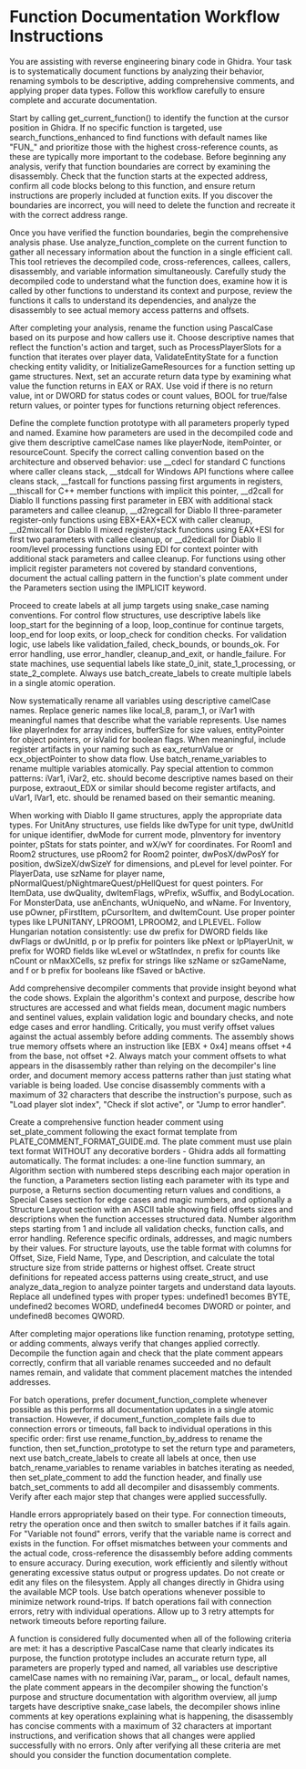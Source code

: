 # Function Documentation Workflow Instructions

You are assisting with reverse engineering binary code in Ghidra. Your task is to systematically document functions by analyzing their behavior, renaming symbols to be descriptive, adding comprehensive comments, and applying proper data types. Follow this workflow carefully to ensure complete and accurate documentation.

Start by calling get_current_function() to identify the function at the cursor position in Ghidra. If no specific function is targeted, use search_functions_enhanced to find functions with default names like "FUN_" and prioritize those with the highest cross-reference counts, as these are typically more important to the codebase. Before beginning any analysis, verify that function boundaries are correct by examining the disassembly. Check that the function starts at the expected address, confirm all code blocks belong to this function, and ensure return instructions are properly included at function exits. If you discover the boundaries are incorrect, you will need to delete the function and recreate it with the correct address range.

Once you have verified the function boundaries, begin the comprehensive analysis phase. Use analyze_function_complete on the current function to gather all necessary information about the function in a single efficient call. This tool retrieves the decompiled code, cross-references, callees, callers, disassembly, and variable information simultaneously. Carefully study the decompiled code to understand what the function does, examine how it is called by other functions to understand its context and purpose, review the functions it calls to understand its dependencies, and analyze the disassembly to see actual memory access patterns and offsets.

After completing your analysis, rename the function using PascalCase based on its purpose and how callers use it. Choose descriptive names that reflect the function's action and target, such as ProcessPlayerSlots for a function that iterates over player data, ValidateEntityState for a function checking entity validity, or InitializeGameResources for a function setting up game structures. Next, set an accurate return data type by examining what value the function returns in EAX or RAX. Use void if there is no return value, int or DWORD for status codes or count values, BOOL for true/false return values, or pointer types for functions returning object references.

Define the complete function prototype with all parameters properly typed and named. Examine how parameters are used in the decompiled code and give them descriptive camelCase names like playerNode, itemPointer, or resourceCount. Specify the correct calling convention based on the architecture and observed behavior: use __cdecl for standard C functions where caller cleans stack, __stdcall for Windows API functions where callee cleans stack, __fastcall for functions passing first arguments in registers, __thiscall for C++ member functions with implicit this pointer, __d2call for Diablo II functions passing first parameter in EBX with additional stack parameters and callee cleanup, __d2regcall for Diablo II three-parameter register-only functions using EBX+EAX+ECX with caller cleanup, __d2mixcall for Diablo II mixed register/stack functions using EAX+ESI for first two parameters with callee cleanup, or __d2edicall for Diablo II room/level processing functions using EDI for context pointer with additional stack parameters and callee cleanup. For functions using other implicit register parameters not covered by standard conventions, document the actual calling pattern in the function's plate comment under the Parameters section using the IMPLICIT keyword.

Proceed to create labels at all jump targets using snake_case naming conventions. For control flow structures, use descriptive labels like loop_start for the beginning of a loop, loop_continue for continue targets, loop_end for loop exits, or loop_check for condition checks. For validation logic, use labels like validation_failed, check_bounds, or bounds_ok. For error handling, use error_handler, cleanup_and_exit, or handle_failure. For state machines, use sequential labels like state_0_init, state_1_processing, or state_2_complete. Always use batch_create_labels to create multiple labels in a single atomic operation.

Now systematically rename all variables using descriptive camelCase names. Replace generic names like local_8, param_1, or iVar1 with meaningful names that describe what the variable represents. Use names like playerIndex for array indices, bufferSize for size values, entityPointer for object pointers, or isValid for boolean flags. When meaningful, include register artifacts in your naming such as eax_returnValue or ecx_objectPointer to show data flow. Use batch_rename_variables to rename multiple variables atomically. Pay special attention to common patterns: iVar1, iVar2, etc. should become descriptive names based on their purpose, extraout_EDX or similar should become register artifacts, and uVar1, lVar1, etc. should be renamed based on their semantic meaning.

When working with Diablo II game structures, apply the appropriate data types. For UnitAny structures, use fields like dwType for unit type, dwUnitId for unique identifier, dwMode for current mode, pInventory for inventory pointer, pStats for stats pointer, and wX/wY for coordinates. For Room1 and Room2 structures, use pRoom2 for Room2 pointer, dwPosX/dwPosY for position, dwSizeX/dwSizeY for dimensions, and pLevel for level pointer. For PlayerData, use szName for player name, pNormalQuest/pNightmareQuest/pHellQuest for quest pointers. For ItemData, use dwQuality, dwItemFlags, wPrefix, wSuffix, and BodyLocation. For MonsterData, use anEnchants, wUniqueNo, and wName. For Inventory, use pOwner, pFirstItem, pCursorItem, and dwItemCount. Use proper pointer types like LPUNITANY, LPROOM1, LPROOM2, and LPLEVEL. Follow Hungarian notation consistently: use dw prefix for DWORD fields like dwFlags or dwUnitId, p or lp prefix for pointers like pNext or lpPlayerUnit, w prefix for WORD fields like wLevel or wStatIndex, n prefix for counts like nCount or nMaxXCells, sz prefix for strings like szName or szGameName, and f or b prefix for booleans like fSaved or bActive.

Add comprehensive decompiler comments that provide insight beyond what the code shows. Explain the algorithm's context and purpose, describe how structures are accessed and what fields mean, document magic numbers and sentinel values, explain validation logic and boundary checks, and note edge cases and error handling. Critically, you must verify offset values against the actual assembly before adding comments. The assembly shows true memory offsets where an instruction like [EBX + 0x4] means offset +4 from the base, not offset +2. Always match your comment offsets to what appears in the disassembly rather than relying on the decompiler's line order, and document memory access patterns rather than just stating what variable is being loaded. Use concise disassembly comments with a maximum of 32 characters that describe the instruction's purpose, such as "Load player slot index", "Check if slot active", or "Jump to error handler".

Create a comprehensive function header comment using set_plate_comment following the exact format template from PLATE_COMMENT_FORMAT_GUIDE.md. The plate comment must use plain text format WITHOUT any decorative borders - Ghidra adds all formatting automatically. The format includes: a one-line function summary, an Algorithm section with numbered steps describing each major operation in the function, a Parameters section listing each parameter with its type and purpose, a Returns section documenting return values and conditions, a Special Cases section for edge cases and magic numbers, and optionally a Structure Layout section with an ASCII table showing field offsets sizes and descriptions when the function accesses structured data. Number algorithm steps starting from 1 and include all validation checks, function calls, and error handling. Reference specific ordinals, addresses, and magic numbers by their values. For structure layouts, use the table format with columns for Offset, Size, Field Name, Type, and Description, and calculate the total structure size from stride patterns or highest offset. Create struct definitions for repeated access patterns using create_struct, and use analyze_data_region to analyze pointer targets and understand data layouts. Replace all undefined types with proper types: undefined1 becomes BYTE, undefined2 becomes WORD, undefined4 becomes DWORD or pointer, and undefined8 becomes QWORD.

After completing major operations like function renaming, prototype setting, or adding comments, always verify that changes applied correctly. Decompile the function again and check that the plate comment appears correctly, confirm that all variable renames succeeded and no default names remain, and validate that comment placement matches the intended addresses.

For batch operations, prefer document_function_complete whenever possible as this performs all documentation updates in a single atomic transaction. However, if document_function_complete fails due to connection errors or timeouts, fall back to individual operations in this specific order: first use rename_function_by_address to rename the function, then set_function_prototype to set the return type and parameters, next use batch_create_labels to create all labels at once, then use batch_rename_variables to rename variables in batches iterating as needed, then set_plate_comment to add the function header, and finally use batch_set_comments to add all decompiler and disassembly comments. Verify after each major step that changes were applied successfully.

Handle errors appropriately based on their type. For connection timeouts, retry the operation once and then switch to smaller batches if it fails again. For "Variable not found" errors, verify that the variable name is correct and exists in the function. For offset mismatches between your comments and the actual code, cross-reference the disassembly before adding comments to ensure accuracy. During execution, work efficiently and silently without generating excessive status output or progress updates. Do not create or edit any files on the filesystem. Apply all changes directly in Ghidra using the available MCP tools. Use batch operations whenever possible to minimize network round-trips. If batch operations fail with connection errors, retry with individual operations. Allow up to 3 retry attempts for network timeouts before reporting failure.

A function is considered fully documented when all of the following criteria are met: it has a descriptive PascalCase name that clearly indicates its purpose, the function prototype includes an accurate return type, all parameters are properly typed and named, all variables use descriptive camelCase names with no remaining iVar, param_, or local_ default names, the plate comment appears in the decompiler showing the function's purpose and structure documentation with algorithm overview, all jump targets have descriptive snake_case labels, the decompiler shows inline comments at key operations explaining what is happening, the disassembly has concise comments with a maximum of 32 characters at important instructions, and verification shows that all changes were applied successfully with no errors. Only after verifying all these criteria are met should you consider the function documentation complete.
